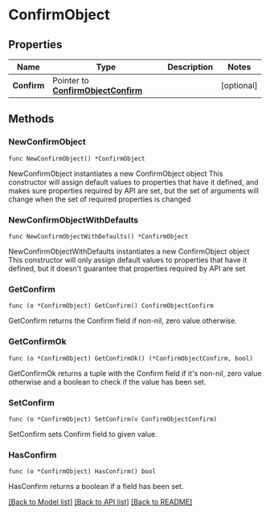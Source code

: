 # ConfirmObject

## Properties

Name | Type | Description | Notes
------------ | ------------- | ------------- | -------------
**Confirm** | Pointer to [**ConfirmObjectConfirm**](ConfirmObjectConfirm.md) |  | [optional] 

## Methods

### NewConfirmObject

`func NewConfirmObject() *ConfirmObject`

NewConfirmObject instantiates a new ConfirmObject object
This constructor will assign default values to properties that have it defined,
and makes sure properties required by API are set, but the set of arguments
will change when the set of required properties is changed

### NewConfirmObjectWithDefaults

`func NewConfirmObjectWithDefaults() *ConfirmObject`

NewConfirmObjectWithDefaults instantiates a new ConfirmObject object
This constructor will only assign default values to properties that have it defined,
but it doesn't guarantee that properties required by API are set

### GetConfirm

`func (o *ConfirmObject) GetConfirm() ConfirmObjectConfirm`

GetConfirm returns the Confirm field if non-nil, zero value otherwise.

### GetConfirmOk

`func (o *ConfirmObject) GetConfirmOk() (*ConfirmObjectConfirm, bool)`

GetConfirmOk returns a tuple with the Confirm field if it's non-nil, zero value otherwise
and a boolean to check if the value has been set.

### SetConfirm

`func (o *ConfirmObject) SetConfirm(v ConfirmObjectConfirm)`

SetConfirm sets Confirm field to given value.

### HasConfirm

`func (o *ConfirmObject) HasConfirm() bool`

HasConfirm returns a boolean if a field has been set.


[[Back to Model list]](../README.md#documentation-for-models) [[Back to API list]](../README.md#documentation-for-api-endpoints) [[Back to README]](../README.md)


